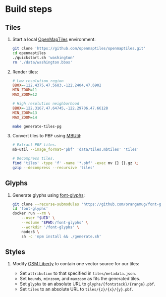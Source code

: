 # Build steps

## Tiles

 1. Start a local [OpenMapTiles] environment:

    ```bash
    git clone 'https://github.com/openmaptiles/openmaptiles.git'
    cd openmaptiles
    ./quickstart.sh 'washington'
    rm './data/washington.bbox'
    ```

 1. Render tiles:

    ```ini
    # Low resolution region
    BBOX=-122.4375,47.5683,-122.2404,47.6902
    MIN_ZOOM=11
    MAX_ZOOM=12
    ```

    ```ini
    # High resolution neighborhood
    BBOX=-122.3167,47.64745,-122.29706,47.66128
    MIN_ZOOM=13
    MAX_ZOOM=14
    ```

    ```bash
    make generate-tiles-pg
    ```

 1. Convert tiles to PBF using [MBUtil]:

    ```bash
    # Extract PBF tiles.
    mb-util --image_format='pbf' 'data/tiles.mbtiles' 'tiles'

    # Decompress tiles.
    find 'tiles' -type 'f' -name '*.pbf' -exec mv {} {}.gz \;
    gzip --decompress --recursive 'tiles'
    ```

## Glyphs

 1. Generate glyphs using [font-glyphs]:

    ```bash
    git clone --recurse-submodules 'https://github.com/orangemug/font-glyphs.git'
    cd 'font-glyphs'
    docker run --rm \
        --user "$UID" \
        --volume "$PWD:/font-glyphs" \
        --workdir '/font-glyphs' \
        node:6 \
        sh -c 'npm install && ./generate.sh'
    ```

## Styles

 1. Modify [OSM Liberty] to contain one vector source for our tiles:

      - Set `attribution` to that specified in `tiles/metadata.json`.
      - Set `bounds`, `minzoom`, and `maxzoom` as fits the generated tiles.
      - Set `glyphs` to an absolute URL to `glyphs/{fontstack}/{range}.pbf`.
      - Set `tiles` to an absolute URL to `tiles/{z}/{x}/{y}.pbf`.


  [font-glyphs]: https://github.com/orangemug/font-glyphs
  [MBUtil]: https://github.com/mapbox/mbutil
  [OpenMapTiles]: https://github.com/openmaptiles/openmaptiles
  [OSM Liberty]: https://github.com/maputnik/osm-liberty
